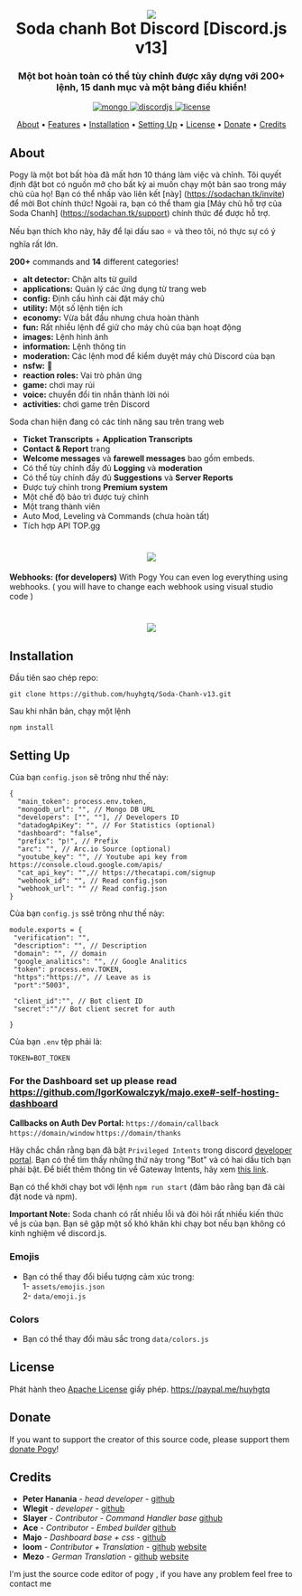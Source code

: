 <h1 align="center">
 <br>
  <a href="https://github.com/huyhgtq"><img src="https://sodachan.tk/thumb.png"></a>
  <br>
  Soda chanh Bot Discord [Discord.js v13]
  <br>
</h1>

<h3 align=center>Một bot hoàn toàn có thể tùy chỉnh được xây dựng với 200+ lệnh, 15 danh mục và một bảng điều khiển!</h3>


<div align=center>

 <a href="https://github.com/mongodb/mongo">
    <img src="https://img.shields.io/badge/MongoDB-%234ea94b.svg?&style=for-the-badge&logo=mongodb&logoColor=white" alt="mongo">
  </a>
  
  <a href="https://github.com/discordjs">
    <img src="https://img.shields.io/badge/discord.js-v12.5.3-blue.svg?logo=npm" alt="discordjs">
  </a>

  <a href="https://github.com/peterhanania/Pogy/blob/main/LICENSE">
    <img src="https://img.shields.io/badge/license-Apache%202-blue" alt="license">
  </a>

</div>

<p align="center">
  <a href="#about">About</a>
  •
  <a href="#features">Features</a>
  •
  <a href="#installation">Installation</a>
  •
  <a href="#setting-up">Setting Up</a>
  •
  <a href="#license">License</a>
  •
  <a href="#donate">Donate</a>
  •
  <a href="#credits">Credits</a>
</p>

## About

Pogy là một bot bất hòa đã mất hơn 10 tháng làm việc và chỉnh. Tôi quyết định đặt bot có nguồn mở cho bất kỳ ai muốn chạy một bản sao trong máy chủ của họ! Bạn có thể nhấp vào liên kết [này] (https://sodachan.tk/invite) để mời Bot chính thức! Ngoài ra, bạn có thể tham gia [Máy chủ hỗ trợ của Soda Chanh] (https://sodachan.tk/support) chính thức để được hỗ trợ.

Nếu bạn thích kho này, hãy để lại dấu sao ⭐ và theo tôi, nó thực sự có ý nghĩa rất lớn.

**200+** commands and **14** different categories!

  * **alt detector:** Chặn alts từ guild
  * **applications:** Quản lý các ứng dụng từ trang web
  * **config:** Định cấu hình cài đặt máy chủ
  * **utility:** Một số lệnh tiện ích
  * **economy:** Vừa bắt đầu nhưng chưa hoàn thành
  * **fun:** Rất nhiều lệnh để giữ cho máy chủ của bạn hoạt động
  * **images:** Lệnh hình ảnh
  * **information:** Lệnh thông tin
  * **moderation:** Các lệnh mod để kiểm duyệt máy chủ Discord của bạn
  * **nsfw:** 👀
  * **reaction roles:** Vai trò phản ứng
  * **game:** chơi may rủi
  * **voice:** chuyển đổi tin nhắn thành lời nói
  * **activities:** chơi game trên Discord

Soda chan hiện đang có các tính năng sau trên trang web

  * **Ticket Transcripts** + **Application Transcripts**
  * **Contact & Report** trang
  * **Welcome messages** và **farewell messages** bao gồm embeds.
  * Có thể tùy chỉnh đầy đủ **Logging** và **moderation**
  * Có thể tùy chỉnh đầy đủ **Suggestions** và **Server Reports**
  * Được tuỳ chỉnh trong **Premium system**
  * Một chế độ bảo trì được tuỳ chỉnh
  * Một trang thành viên
  * Auto Mod, Leveling và Commands (chưa hoàn tất)
  * Tích hợp API TOP.gg
 
 <h1 align="center">
  <a href="https://github.com/huyhgtq"><img src="https://i.imgur.com/InfTIuP.png"></a>
</h1>

  
**Webhooks: (for developers)**
With Pogy You can even log everything using webhooks. ( you will have to change each webhook using visual studio code )

<h1 align="center">
  <a href="https://github.com/huyhgtq"><img src="https://i.imgur.com/3TnVdn5.png"></a>
</h1>

## Installation

Đầu tiên sao chép repo: 
```
git clone https://github.com/huyhgtq/Soda-Chanh-v13.git
```
Sau khi nhân bản, chạy một lệnh
```
npm install
```


## Setting Up

Của bạn `config.json` sẽ trông như thế này:
```
{
  "main_token": process.env.token, 
  "mongodb_url": "", // Mongo DB URL
  "developers": ["", ""], // Developers ID
  "datadogApiKey": "", // For Statistics (optional)
  "dashboard": "false", 
  "prefix": "p!", // Prefix
  "arc": "", // Arc.io Source (optional)
  "youtube_key": "", // Youtube api key from https://console.cloud.google.com/apis/
  "cat_api_key": "",// https://thecatapi.com/signup
  "webhook_id": "", // Read config.json
  "webhook_url": "" // Read config.json
}

```

Của bạn `config.js` ssẽ trông như thế này:
```
module.exports = {
 "verification": "",
 "description": "", // Description
 "domain": "", // domain
 "google_analitics": "", // Google Analitics
 "token": process.env.TOKEN,
 "https":"https://", // Leave as is
 "port":"5003",

 "client_id":"", // Bot client ID
 "secret":""// Bot client secret for auth

}
```
Của bạn `.env` tệp phải là:
```
TOKEN=BOT_TOKEN
```

### For the Dashboard set up please read https://github.com/IgorKowalczyk/majo.exe#-self-hosting-dashboard

**Callbacks on Auth Dev Portal:**
`https://domain/callback`
`https://domain/window`
`https://domain/thanks`

Hãy chắc chắn rằng bạn đã bật `Privileged Intents` trong discord [developer portal](https://discordapp.com/developers/applications/). Bạn có thể tìm thấy những thứ này trong "Bot" và có hai dấu tích bạn phải bật. Để biết thêm thông tin về Gateway Intents, hãy xem [this link](https://discordjs.guide/popular-topics/intents.html#the-intents-bit-field-wrapper).

Bạn có thể khởi chạy bot với lệnh `npm run start` (đảm bảo rằng bạn đã cài đặt node và npm).

**Important Note:** Soda chanh có rất nhiều lỗi và đòi hỏi rất nhiều kiến thức về js của bạn. Bạn sẽ gặp một số khó khăn khi chạy bot nếu bạn không có kinh nghiệm về discord.js.

### Emojis 
- Bạn có thể thay đổi biểu tượng cảm xúc trong: <br>
1- `assets/emojis.json` <br>
2- `data/emoji.js`

### Colors
- Bạn có thể thay đổi màu sắc trong `data/colors.js`

## License
Phát hành theo [Apache License](http://www.apache.org/licenses/LICENSE-2.0) giấy phép.
https://paypal.me/huyhgtq
## Donate
If you want to support the creator of this source code, please support them [donate Pogy](https://paypal.me/pogybot)!

## Credits
* **Peter Hanania** - *head developer* - [github](https://github.com/peterhanania)
* **Wlegit** - *developer*  - [github](https://github.com/wlegit)
* **Slayer** - *Contributor - Command Handler base* [github](https://github.com/GhostSlayer)
* **Ace** - *Contributor - Embed builder* [github](https://github.com/Glitchii)
* **Majo** - *Dashboard base + css* - [github](https://github.com/IgorKowalczyk/)
* **loom** - *Contributor + Translation* - [github](https://github.com/loom4k/) [website](https://loom4k.me)
* **Mezo** - *German Translation* - [github](https://github.com/mezotv/) [website](https://devdominik.com)

I'm just the source code editor of pogy , if you have any problem feel free to contact me